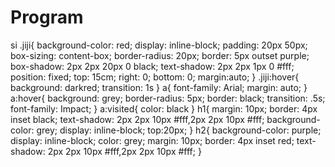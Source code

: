 # Program
si
.jiji{
	background-color: red;
	display: inline-block;
	padding: 20px 50px; 
	box-sizing: content-box;
	border-radius: 20px;
	border: 5px outset purple;
	box-shadow: 2px 2px 20px 0 black; 
	text-shadow: 2px 2px 1px 0 #fff; 
	position: fixed;
	top: 15cm;
	right: 0;
	bottom: 0;
	margin:auto;
}
.jiji:hover{
	background: darkred;
	transition: 1s
}
a{
	font-family: Arial;
	margin: auto;
}
a:hover{
	background: grey;
	border-radius: 5px;
	border: black;
	transition: .5s;
	font-family: Impact;
}
a:visited{
	color: black
}
h1{
	margin: 10px;
	border: 4px inset black;
	text-shadow: 2px 2px 10px #fff,2px 2px 10px #fff;
	background-color: grey;
	display: inline-block;
	top:20px;
}
h2{
	background-color: purple;
	display: inline-block;
	color: grey;
	margin: 10px;
	border: 4px inset red;
	text-shadow: 2px 2px 10px #fff,2px 2px 10px #fff;
}
